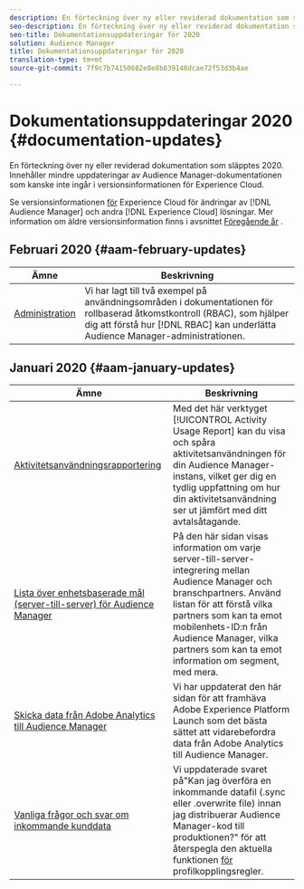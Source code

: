 ```yaml
---
description: En förteckning över ny eller reviderad dokumentation som släpptes 2020. Innehåller mindre uppdateringar av Audience Manager-dokumentationen som kanske inte ingår i versionsinformationen för Experience Cloud.
seo-description: En förteckning över ny eller reviderad dokumentation som släpptes 2020. Innehåller mindre uppdateringar av Audience Manager-dokumentationen som kanske inte ingår i versionsinformationen för Experience Cloud.
seo-title: Dokumentationsuppdateringar för 2020
solution: Audience Manager
title: Dokumentationsuppdateringar för 2020
translation-type: tm+mt
source-git-commit: 7f9c7b74150682e8e8b839148dcae72f53d3b4ae

---
```



# Dokumentationsuppdateringar 2020 {#documentation-updates}

En förteckning över ny eller reviderad dokumentation som släpptes 2020. Innehåller mindre uppdateringar av Audience Manager-dokumentationen som kanske inte ingår i versionsinformationen för Experience Cloud.

Se versionsinformationen [för](https://marketing.adobe.com/resources/help/en_US/whatsnew/) Experience Cloud för ändringar av [!DNL Audience Manager] och andra [!DNL Experience Cloud] lösningar. Mer information om äldre versionsinformation finns i avsnittet [Föregående år](../docs-updates/docs-2019.md) .

## Februari 2020 {#aam-february-updates}

| Ämne | Beskrivning |
|---- |----|
| [Administration](../features/administration/administration-overview.md#use-cases) | Vi har lagt till två exempel på användningsområden i dokumentationen för rollbaserad åtkomstkontroll (RBAC), som hjälper dig att förstå hur [!DNL RBAC] kan underlätta Audience Manager-administrationen. |

## Januari 2020 {#aam-january-updates}

| Ämne | Beskrivning |
|--- |----|
| [Aktivitetsanvändningsrapportering](../features/administration/activity-usage-reporting.md) | Med det här verktyget [!UICONTROL Activity Usage Report] kan du visa och spåra aktivitetsanvändningen för din Audience Manager-instans, vilket ger dig en tydlig uppfattning om hur din aktivitetsanvändning ser ut jämfört med ditt avtalsåtagande. |
| [Lista över enhetsbaserade mål (server-till-server) för Audience Manager](/help/using/features/destinations/device-based-destinations-list.md) | På den här sidan visas information om varje server-till-server-integrering mellan Audience Manager och branschpartners. Använd listan för att förstå vilka partners som kan ta emot mobilenhets-ID:n från Audience Manager, vilka partners som kan ta emot information om segment, med mera. |
| [Skicka data från Adobe Analytics till Audience Manager](../integration/integration-other-solutions/audience-management-module.md) | Vi har uppdaterat den här sidan för att framhäva Adobe Experience Platform Launch som det bästa sättet att vidarebefordra data från Adobe Analytics till Audience Manager. |
| [Vanliga frågor och svar om inkommande kunddata](/help/using/faq/faq-inbound-data-ingestion.md) | Vi uppdaterade svaret på&quot;Kan jag överföra en inkommande datafil (.sync eller .overwrite file) innan jag distribuerar Audience Manager-kod till produktionen?&quot; för att återspegla den aktuella funktionen [för](/help/using/features/profile-merge-rules/merge-rule-targeting-options.md) profilkopplingsregler. |
